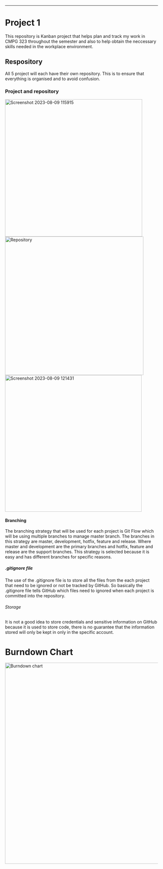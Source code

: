 ************************************************************************************************
# Project 1

This repository is Kanban project that helps plan and track my work in CMPG 323 throughout the semester and also to help obtain the neccessary skills needed in the workplace environment.

## Respository
All 5 project will each have their own repository. This is to ensure that everything is organised and to avoid confusion.


### Project and repository
<img width="452" alt="Screenshot 2023-08-09 115915" src="https://github.com/DestinysChildSthe/CMPG-323---38742799/assets/112766697/719a004b-9083-4ae0-b07c-89ba4853666e">
<img width="456" alt="Repository" src="https://github.com/DestinysChildSthe/CMPG-323---38742799/assets/112766697/5c0db0f5-7bd8-4f5b-9257-e86cb7ddd9e8">

<img width="450" alt="Screenshot 2023-08-09 121431" src="https://github.com/DestinysChildSthe/CMPG-323---38742799/assets/112766697/744712e4-53eb-4de9-a0c2-1ff30760a1e7">

#### Branching
The branching strategy that will be used for each project is Git Flow which will be using multiple branches to manage master branch. The branches in this strategy are master, development, hotfix, feature and release. Where master and development are the primary branches and hotfix, feature and release are the support branches. This strategy is selected because it is easy and has different branches for specific reasons.



##### .gitignore file 
The use of the .gitignore file is to store all the files from the each project that need to be ignored or not 
 be tracked by GitHub. So basically the .gitignore file tells GitHub which files need to ignored when each project is committed into the repository.


###### Storage
It is not a good idea to store credentials and sensitive information on GitHub because it is used to store code, there is no guarantee that the information stored will only be kept in only in the specific account.

# Burndown Chart

<img width="662" alt="Burndown chart" src="https://github.com/DestinysChildSthe/CMPG-323---38742799/assets/112766697/3cf163a3-102c-455b-86ac-d13d6b955dd3">


